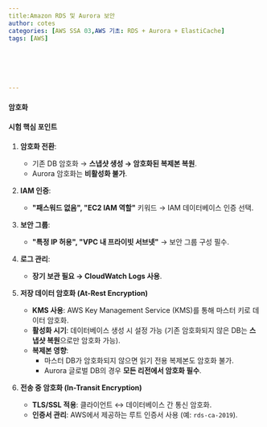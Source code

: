 ```yaml
---
title:Amazon RDS 및 Aurora 보안
author: cotes   
categories: [AWS SSA 03,AWS 기초: RDS + Aurora + ElastiCache]
tags: [AWS]






---
```


#### **암호화**

#### **시험 핵심 포인트**

1. **암호화 전환**:
   - 기존 DB 암호화 → **스냅샷 생성 → 암호화된 복제본 복원**.
   - Aurora 암호화는 **비활성화 불가**.
2. **IAM 인증**:
   - **"패스워드 없음", "EC2 IAM 역할"** 키워드 → IAM 데이터베이스 인증 선택.
3. **보안 그룹**:
   - **"특정 IP 허용", "VPC 내 프라이빗 서브넷"** → 보안 그룹 구성 필수.
4. **로그 관리**:
   - **장기 보관 필요 → CloudWatch Logs 사용**.



1. **저장 데이터 암호화 (At-Rest Encryption)**
   - **KMS 사용**: AWS Key Management Service (KMS)를 통해 마스터 키로 데이터 암호화.
   - **활성화 시기**: 데이터베이스 생성 시 설정 가능 (기존 암호화되지 않은 DB는 **스냅샷 복원**으로만 암호화 가능).
   - **복제본 영향**:
     - 마스터 DB가 암호화되지 않으면 읽기 전용 복제본도 암호화 불가.
     - Aurora 글로벌 DB의 경우 **모든 리전에서 암호화 필수**.
2. **전송 중 암호화 (In-Transit Encryption)**
   - **TLS/SSL 적용**: 클라이언트 ↔ 데이터베이스 간 통신 암호화.
   - **인증서 관리**: AWS에서 제공하는 루트 인증서 사용 (예: `rds-ca-2019`).